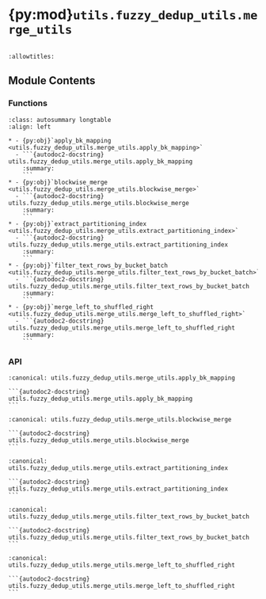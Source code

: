 # {py:mod}`utils.fuzzy_dedup_utils.merge_utils`

```{py:module} utils.fuzzy_dedup_utils.merge_utils
```

```{autodoc2-docstring} utils.fuzzy_dedup_utils.merge_utils
:allowtitles:
```

## Module Contents

### Functions

````{list-table}
:class: autosummary longtable
:align: left

* - {py:obj}`apply_bk_mapping <utils.fuzzy_dedup_utils.merge_utils.apply_bk_mapping>`
  - ```{autodoc2-docstring} utils.fuzzy_dedup_utils.merge_utils.apply_bk_mapping
    :summary:
    ```
* - {py:obj}`blockwise_merge <utils.fuzzy_dedup_utils.merge_utils.blockwise_merge>`
  - ```{autodoc2-docstring} utils.fuzzy_dedup_utils.merge_utils.blockwise_merge
    :summary:
    ```
* - {py:obj}`extract_partitioning_index <utils.fuzzy_dedup_utils.merge_utils.extract_partitioning_index>`
  - ```{autodoc2-docstring} utils.fuzzy_dedup_utils.merge_utils.extract_partitioning_index
    :summary:
    ```
* - {py:obj}`filter_text_rows_by_bucket_batch <utils.fuzzy_dedup_utils.merge_utils.filter_text_rows_by_bucket_batch>`
  - ```{autodoc2-docstring} utils.fuzzy_dedup_utils.merge_utils.filter_text_rows_by_bucket_batch
    :summary:
    ```
* - {py:obj}`merge_left_to_shuffled_right <utils.fuzzy_dedup_utils.merge_utils.merge_left_to_shuffled_right>`
  - ```{autodoc2-docstring} utils.fuzzy_dedup_utils.merge_utils.merge_left_to_shuffled_right
    :summary:
    ```
````

### API

````{py:function} apply_bk_mapping(part: Union[utils.fuzzy_dedup_utils.merge_utils.cudf, pandas.DataFrame], bk_map: Union[utils.fuzzy_dedup_utils.merge_utils.cudf, pandas.DataFrame]) -> Union[utils.fuzzy_dedup_utils.merge_utils.cudf, pandas.Series]
:canonical: utils.fuzzy_dedup_utils.merge_utils.apply_bk_mapping

```{autodoc2-docstring} utils.fuzzy_dedup_utils.merge_utils.apply_bk_mapping
```
````

````{py:function} blockwise_merge(left: dask.dataframe.DataFrame, right: dask.dataframe.DataFrame, on: str, how: str = 'inner') -> dask.dataframe.DataFrame
:canonical: utils.fuzzy_dedup_utils.merge_utils.blockwise_merge

```{autodoc2-docstring} utils.fuzzy_dedup_utils.merge_utils.blockwise_merge
```
````

````{py:function} extract_partitioning_index(left_df: dask.dataframe.DataFrame, merge_on: str, bk_mapping: dask.dataframe.DataFrame, parts_per_bucket_batch: int, total_bucket_partitions: int) -> tuple[dask.dataframe.DataFrame, dask.dataframe.Series]
:canonical: utils.fuzzy_dedup_utils.merge_utils.extract_partitioning_index

```{autodoc2-docstring} utils.fuzzy_dedup_utils.merge_utils.extract_partitioning_index
```
````

````{py:function} filter_text_rows_by_bucket_batch(left_df: dask.dataframe.DataFrame, global_partitioning_index: dask.dataframe.Series, bucket_part_offset: int, bucket_part_end_offset: int, total_bucket_partitions: int) -> dask.dataframe.DataFrame
:canonical: utils.fuzzy_dedup_utils.merge_utils.filter_text_rows_by_bucket_batch

```{autodoc2-docstring} utils.fuzzy_dedup_utils.merge_utils.filter_text_rows_by_bucket_batch
```
````

````{py:function} merge_left_to_shuffled_right(subset_text_df: dask.dataframe.DataFrame, subset_bucket_df: dask.dataframe.DataFrame, merge_on: str) -> dask.dataframe.DataFrame
:canonical: utils.fuzzy_dedup_utils.merge_utils.merge_left_to_shuffled_right

```{autodoc2-docstring} utils.fuzzy_dedup_utils.merge_utils.merge_left_to_shuffled_right
```
````
